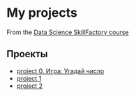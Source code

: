 # My projects

From the [Data Science SkillFactory course](https://lms.skillfactory.ru/courses/course-v1:Skillfactory+DST-10+22JAN2020/about)

## Проекты

* [project 0. Игра: Угадай число](https://github.com/AnnaKodash/DS_learning/tree/main/project_0)
* [project 1]()
* [project 2]()
